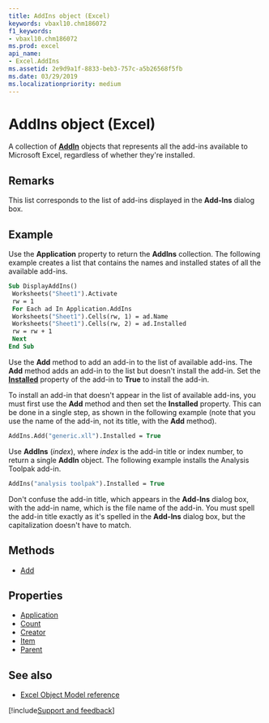 ```yaml
---
title: AddIns object (Excel)
keywords: vbaxl10.chm186072
f1_keywords:
- vbaxl10.chm186072
ms.prod: excel
api_name:
- Excel.AddIns
ms.assetid: 2e9d9a1f-8833-beb3-757c-a5b26568f5fb
ms.date: 03/29/2019
ms.localizationpriority: medium
---
```



# AddIns object (Excel)

A collection of **[AddIn](Excel.AddIn.md)** objects that represents all the add-ins available to Microsoft Excel, regardless of whether they're installed.


## Remarks

This list corresponds to the list of add-ins displayed in the **Add-Ins** dialog box.


## Example

Use the **Application** property to return the **AddIns** collection. The following example creates a list that contains the names and installed states of all the available add-ins.

```vb
Sub DisplayAddIns() 
 Worksheets("Sheet1").Activate 
 rw = 1 
 For Each ad In Application.AddIns 
 Worksheets("Sheet1").Cells(rw, 1) = ad.Name 
 Worksheets("Sheet1").Cells(rw, 2) = ad.Installed 
 rw = rw + 1 
 Next 
End Sub
```

Use the **Add** method to add an add-in to the list of available add-ins. The **Add** method adds an add-in to the list but doesn't install the add-in. Set the **[Installed](Excel.AddIn.Installed.md)** property of the add-in to **True** to install the add-in. 

To install an add-in that doesn't appear in the list of available add-ins, you must first use the **Add** method and then set the **Installed** property. This can be done in a single step, as shown in the following example (note that you use the name of the add-in, not its title, with the **Add** method).

```vb
AddIns.Add("generic.xll").Installed = True
```

Use **AddIns** (_index_), where _index_ is the add-in title or index number, to return a single **AddIn** object. The following example installs the Analysis Toolpak add-in.

```vb
AddIns("analysis toolpak").Installed = True
```

Don't confuse the add-in title, which appears in the **Add-Ins** dialog box, with the add-in name, which is the file name of the add-in. You must spell the add-in title exactly as it's spelled in the **Add-Ins** dialog box, but the capitalization doesn't have to match.

## Methods

- [Add](Excel.AddIns.Add.md)

## Properties

- [Application](Excel.AddIns.Application.md)
- [Count](Excel.AddIns.Count.md)
- [Creator](Excel.AddIns.Creator.md)
- [Item](Excel.AddIns.Item.md)
- [Parent](Excel.AddIns.Parent.md)


## See also

- [Excel Object Model reference](overview/Excel/object-model.md)

[!include[Support and feedback](~/includes/feedback-boilerplate.md)]
